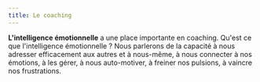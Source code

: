 ```yaml
---
title: Le coaching
---
```


**L'intelligence émotionnelle** a une place importante en coaching. Qu'est ce que l'intelligence émotionnelle ? Nous parlerons de la capacité à nous adresser efficacement aux autres et à nous-même, à nous connecter à nos émotions, à les gérer, à nous auto-motiver, à freiner nos pulsions, à vaincre nos frustrations.